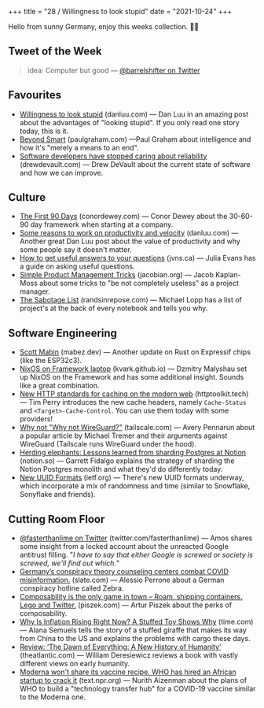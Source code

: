 +++
title = "28 / Willingness to look stupid"
date = "2021-10-24"
+++

Hello from sunny Germany, enjoy this weeks collection. ✌🏻

## Tweet of the Week
> idea: Computer but good
> — [@barrelshifter on Twitter](https://twitter.com/barrelshifter/status/1451420122199965698)

## Favourites
* [Willingness to look stupid](https://danluu.com/look-stupid) (danluu.com) — Dan Luu in an amazing post about the advantages of "looking stupid". If you only read one story today, this is it.
* [Beyond Smart](http://paulgraham.com/smart.html) (paulgraham.com) —Paul Graham about intelligence and how it's "merely a means to an end".
* [Software developers have stopped caring about reliability](https://drewdevault.com/2021/10/17/Reliability.html) (drewdevault.com) — Drew DeVault about the current state of software and how we can improve.

## Culture
* [The First 90 Days](https://www.conordewey.com/blog/first-90-days/) (conordewey.com) — Conor Dewey about the 30-60-90 day framework when starting at a company.
* [Some reasons to work on productivity and velocity](https://danluu.com/productivity-velocity/) (danluu.com) — Another great Dan Luu post about the value of productivity and why some people say it doesn't matter.
* [How to get useful answers to your questions](https://jvns.ca/blog/2021/10/21/how-to-get-useful-answers-to-your-questions/) (jvns.ca) — Julia Evans has a guide on asking useful questions.
* [Simple Product Management Tricks](https://jacobian.org/2021/oct/20/simple-pm-tricks/) (jacobian.org) —  Jacob Kaplan-Moss about some tricks to "be not completely useless" as a project manager.
* [The Sabotage List](https://randsinrepose.com/archives/the-sabotage-list/) (randsinrepose.com) — Michael Lopp has a list of project's at the back of every notebook and tells you why.

## Software Engineering
* [Scott Mabin](https://mabez.dev/blog/posts/esp-rust-18-10-2021/) (mabez.dev) — Another update on Rust on Expressif chips (like the ESP32c3).
* [NixOS on Framework laptop](http://kvark.github.io/linux/framework/2021/10/17/framework-nixos.html) (kvark.github.io) — Dzmitry Malyshau set up NixOS on the Framework and has some additional insight. Sounds like a great combination.
* [New HTTP standards for caching on the modern web](https://httptoolkit.tech/blog/status-targeted-caching-headers/) (httptoolkit.tech) — Tim Perry introduces the new cache headers, namely `Cache-Status` and `<Target>-Cache-Control`. You can use them today with some providers!
* [Why not "Why not WireGuard?"](https://tailscale.com/blog/why-not-why-not-wireguard/) (tailscale.com) —  Avery Pennarun about a popular article by Michael Tremer and their arguments against WireGuard (Tailscale runs WireGuard under the hood).
* [Herding elephants: Lessons learned from sharding Postgres at Notion](https://www.notion.so/blog/sharding-postgres-at-notion) (notion.so) — Garrett Fidalgo explains the strategy of sharding the Notion Postgres monolith and what they'd do differently today.
* [New UUID Formats](https://www.ietf.org/archive/id/draft-peabody-dispatch-new-uuid-format-01.html#Sonyflake) (ietf.org) — There's new UUID formats underway, which incorporate a mix of randomness and time (similar to Snowflake, Sonyflake and friends).

## Cutting Room Floor
* [@fasterthanlime on Twitter](https://twitter.com/fasterthanlime/status/1452053938195341314) (twitter.com/fasterthanlime) — Amos shares some insight from a locked account about the unreacted Google antitrust filling. "_I have to say that either Google is screwed or society is screwed, we'll find out which._"
* [Germany’s conspiracy theory counseling centers combat COVID misinformation.](https://slate.com/news-and-politics/2021/10/germany-conspiracy-theory-counseling-centers-covid-misinformation-zebra-veritas.html) (slate.com) — Alessio Perrone about a German conspiracy hotline called Zebra.
* [Composability is the only game in town – Roam, shipping containers, Lego and Twitter.](https://piszek.com/2021/02/07/composability/) (piszek.com) — Artur Piszek about the perks of composability.
* [Why Is Inflation Rising Right Now? A Stuffed Toy Shows Why](https://time.com/6088033/why-inflation-is-rising/) (time.com) — Alana Semuels tells the story of a stuffed giraffe that makes its way from China to the US and explains the problems with cargo these days.
* [Review: ‘The Dawn of Everything: A New History of Humanity’](https://www.theatlantic.com/magazine/archive/2021/11/graeber-wengrow-dawn-of-everything-history-humanity/620177/) (theatlantic.com) — William Deresiewicz reviews a book with vastly different views on early humanity.
* [Moderna won't share its vaccine recipe. WHO has hired an African startup to crack it](https://text.npr.org/1047411856) (text.npr.org) — Nurith Aizenman about the plans of WHO to build a "technology transfer hub" for a COVID-19 vaccine similar to the Moderna one.